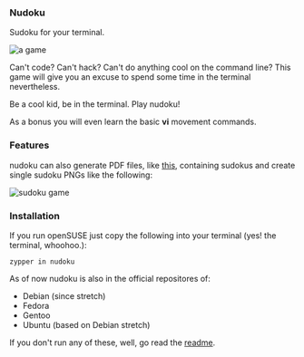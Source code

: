 ### Nudoku
Sudoku for your terminal.

![a game](https://i.postimg.cc/q7dC8RJz/nudoku-1-0-0.png)

Can't code? Can't hack? Can't do anything cool on the command line?
This game will give you an excuse to spend some time in the terminal nevertheless.

Be a cool kid, be in the terminal. Play nudoku!

As a bonus you will even learn the basic **vi** movement commands.


### Features 
nudoku can also generate PDF files, like [this](http://jubalh.github.io/nudoku/riddle.pdf), containing sudokus and create single sudoku PNGs like the following:

![sudoku game](https://i.postimg.cc/bYbrRP5n/sudoku.png)

### Installation

If you run openSUSE just copy the following into your terminal (yes! the terminal, whoohoo.):

`zypper in nudoku`

As of now nudoku is also in the official repositores of:
* Debian (since stretch)
* Fedora
* Gentoo
* Ubuntu (based on Debian stretch)

If you don't run any of these, well, go read the [readme](https://github.com/jubalh/nudoku/blob/master/README.md).
